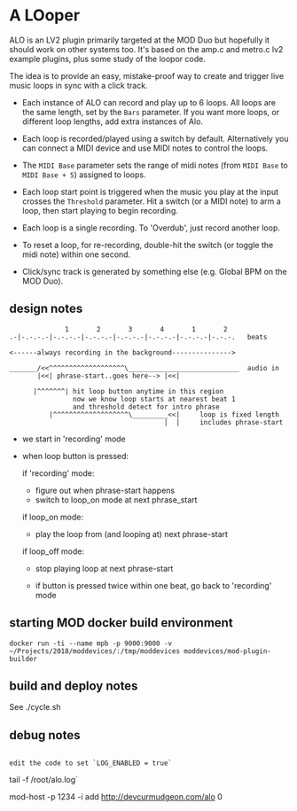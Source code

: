 # A LOoper

ALO is an LV2 plugin primarily targeted at the MOD Duo but hopefully it should
work on other systems too. It's based on the amp.c and metro.c lv2 example
plugins, plus some study of the loopor code.

The idea is to provide an easy, mistake-proof way to create and trigger live
music loops in sync with a click track.

- Each instance of ALO can record and play up to 6 loops. All loops are the
  same length, set by the ```Bars``` parameter. If you want more loops, or
  different loop lengths, add extra instances of Alo.

- Each loop is recorded/played using a switch by default. Alternatively you
  can connect a MIDI device and use MIDI notes to control the loops.

- The ```MIDI Base``` parameter sets the range of midi notes (from
  ```MIDI Base``` to ```MIDI Base + 5```) assigned to loops.

- Each loop start point is triggered when the music you play at the input
  crosses the ```Threshold``` parameter. Hit a switch (or a MIDI note) to arm
  a loop, then start playing to begin recording.

- Each loop is a single recording. To 'Overdub', just record another loop.

- To reset a loop, for re-recording, double-hit the switch (or toggle the midi
note) within one second.

- Click/sync track is generated by something else (e.g. Global BPM on the
  MOD Duo).

## design notes
```
              1       2       3       4       1       2
.-|-.-.-.-|-.-.-.-|-.-.-.-|-.-.-.-|-.-.-.-|-.-.-.-|-.-.-.   beats

<------always recording in the background--------------->

_______/<<^^^^^^^^^^^^^^^^^^^\____________________________  audio in
       |<<| phrase-start..goes here--> |<<|

      |^^^^^^^| hit loop button anytime in this region
                now we know loop starts at nearest beat 1 
                and threshold detect for intro phrase
          |^^^^^^^^^^^^^^^^^^^\_________<<|     loop is fixed length
                                       |  |     includes phrase-start
```

- we start in 'recording' mode

- when loop button is pressed:

  if 'recording' mode:
    - figure out when phrase-start happens
    - switch to loop_on mode at next phrase_start

  if loop_on mode:
    - play the loop from (and looping at) next phrase-start

  if loop_off mode:
    - stop playing loop at next phrase-start

  - if button is pressed twice within one beat, go back to 'recording' mode

## starting MOD docker build environment
```
docker run -ti --name mpb -p 9000:9000 -v ~/Projects/2018/moddevices/:/tmp/moddevices moddevices/mod-plugin-builder
```

## build and deploy notes

See ./cycle.sh

## debug notes

```

edit the code to set `LOG_ENABLED = true`

```
tail -f /root/alo.log`

mod-host -p 1234 -i
add http://devcurmudgeon.com/alo 0
````